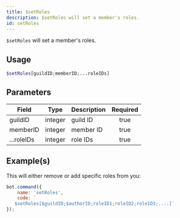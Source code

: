 ```yaml
---
title: $setRoles
description: $setRoles will set a member's roles.
id: setRoles
---
```


`$setRoles` will set a member's roles.

## Usage

```php
$setRoles[guildID;memberID;...roleIDs]
```

## Parameters

| Field      | Type    | Description | Required |
|------------|---------|-------------|:--------:|
| guildID    | integer | guild ID    |   true   |
| memberID   | integer | member ID   |   true   |
| ...roleIDs | integer | role IDs    |   true   |

## Example(s)

This will either remove or add specific roles from you:

```javascript
bot.command({
    name: 'setRoles',
    code: `
   $setRoles[$guildID;$authorID;roleID1;roleID2;roleID3;....]`
});
```